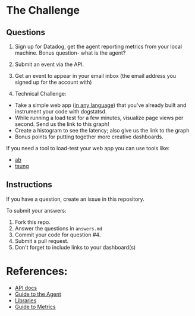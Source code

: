 # The Challenge

## Questions
1. Sign up for Datadog, get the agent reporting metrics from your local machine. Bonus question- what is the agent?

2. Submit an event via the API. 

3. Get an event to appear in your email inbox (the email address you signed up for the account with)

4. Technical Challenge: 
  * Take a simple web app ([in any language](http://docs.datadoghq.com/libraries/)) that you've already built and instrument your code with dogstatsd.
  * While running a load test for a few minutes, visualize page views per second. Send us the link to this graph!
  * Create a histogram to see the latency; also give us the link to the graph
  * Bonus points for putting together more creative dashboards.

If you need a tool to load-test your web app you can use tools like:
* [ab](https://httpd.apache.org/docs/2.2/programs/ab.html)
* [tsung](http://tsung.erlang-projects.org/user_manual.html#htoc2)

## Instructions
If you have a question, create an issue in this repository.

To submit your answers:

1. Fork this repo.
2. Answer the questions in `answers.md`
3. Commit your code for question #4.
4. Submit a pull request.
5. Don't forget to include links to your dashboard(s)

# References:
* [API docs](http://docs.datadoghq.com/api)
* [Guide to the Agent](http://docs.datadoghq.com/guides/basic_agent_usage/)
* [Libraries](http://docs.datadoghq.com/libraries/)
* [Guide to Metrics](http://docs.datadoghq.com/guides/metrics/)
